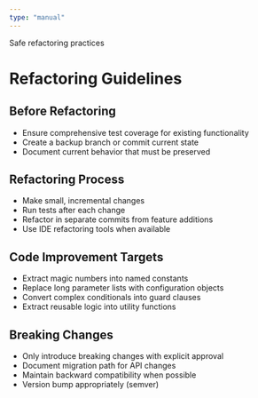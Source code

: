 ```yaml
---
type: "manual"
---
```


Safe refactoring practices

# Refactoring Guidelines

## Before Refactoring
- Ensure comprehensive test coverage for existing functionality
- Create a backup branch or commit current state
- Document current behavior that must be preserved

## Refactoring Process
- Make small, incremental changes
- Run tests after each change
- Refactor in separate commits from feature additions
- Use IDE refactoring tools when available

## Code Improvement Targets
- Extract magic numbers into named constants
- Replace long parameter lists with configuration objects
- Convert complex conditionals into guard clauses
- Extract reusable logic into utility functions

## Breaking Changes
- Only introduce breaking changes with explicit approval
- Document migration path for API changes
- Maintain backward compatibility when possible
- Version bump appropriately (semver)